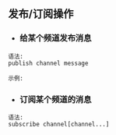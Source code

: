 ## 发布/订阅操作

* ### 给某个频道发布消息

```
语法:
publish channel message

示例:
```

* ### 订阅某个频道的消息

```
语法:
subscribe channel[channel...]
```



